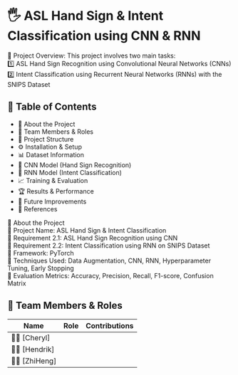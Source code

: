 # 🖐 ASL Hand Sign & Intent Classification using CNN & RNN

📌 Project Overview:
This project involves two main tasks:  
1️⃣ ASL Hand Sign Recognition using Convolutional Neural Networks (CNNs)  
2️⃣ Intent Classification using Recurrent Neural Networks (RNNs) with the SNIPS Dataset

## 📜 Table of Contents  
- 🔹 About the Project  
- 👥 Team Members & Roles  
- 📂 Project Structure  
- ⚙️ Installation & Setup  
- 📊 Dataset Information  
- 🧠 CNN Model (Hand Sign Recognition)  
- 🧠 RNN Model (Intent Classification)  
- 📈 Training & Evaluation  
- 🏆 Results & Performance  
- 🚀 Future Improvements  
- 🔗 References  

🔹 About the Project  
🔹 Project Name: ASL Hand Sign & Intent Classification  
🔹 Requirement 2.1: ASL Hand Sign Recognition using CNN  
🔹 Requirement 2.2: Intent Classification using RNN on SNIPS Dataset  
🔹 Framework: PyTorch  
🔹 Techniques Used: Data Augmentation, CNN, RNN, Hyperparameter Tuning, Early Stopping  
🔹 Evaluation Metrics: Accuracy, Precision, Recall, F1-score, Confusion Matrix  

## 👥 Team Members & Roles  
|Name|Role|Contributions|
|---|----|-----|
|🧑‍💻 [Cheryl]|||
|🧑‍💻 [Hendrik]|||
|🧑‍💻 [ZhiHeng]|||
